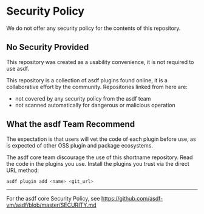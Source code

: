 # Security Policy

We do not offer any security policy for the contents of this repository.

## No Security Provided

This repository was created as a usability convenience, it is not required to
use asdf.

This repository is a collection of asdf plugins found online, it is a collaborative
effort by the community. Repositories linked from here are:

- not covered by any security policy from the asdf team
- not scanned automatically for dangerous or malicious operation

## What the asdf Team Recommend

The expectation is that users will vet the code of each plugin before use, as is
expected of other OSS plugin and package ecosystems.

The asdf core team discourage the use of this shortname repository. Read the code
in the plugins you use. Install the plugins you trust via the direct URL method:

```bash
asdf plugin add <name> <git_url>
```

---

For the asdf core Security Policy, see <https://github.com/asdf-vm/asdf/blob/master/SECURITY.md>